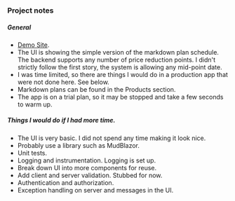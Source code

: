 <h3>Project notes</h3>

<h5>General</h5>
<ul>
    <li><a href="https://cleardemand.azurewebsites.net/" target="_blank">Demo Site</a>.</li>
    <li>The UI is showing the simple version of the markdown plan schedule. The backend supports any number of price reduction points. I didn't strictly follow the 
        first story, the system is allowing any mid-point date.
    </li>
    <li>I was time limited, so there are things I would do in a production app that were not done here. See below.</li>
    <li>Markdown plans can be found in the Products section.</li>
    <li>The app is on a trial plan, so it may be stopped and take a few seconds to warm up.</li>
</ul>

<h5>Things I would do if I had more time.</h5>
<ul>
    <li>The UI is very basic. I did not spend any time making it look nice.</li>   
    <li>Probably use a library such as MudBlazor.</li>
    <li>Unit tests.</li>
    <li>Logging and instrumentation. Logging is set up.</li>
    <li>Break down UI into more components for reuse.</li>
    <li>Add client and server validation. Stubbed for now.</li>
    <li>Authentication and authorization.</li>
    <li>Exception handling on server and messages in the UI.</li>
</ul>
